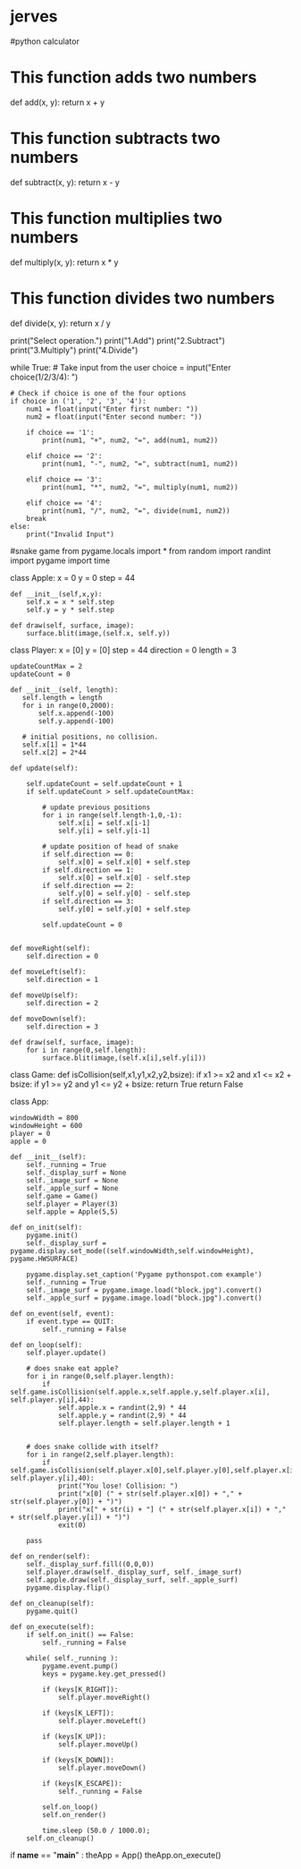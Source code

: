 # jerves
#python calculator

# This function adds two numbers
def add(x, y):
    return x + y

# This function subtracts two numbers
def subtract(x, y):
    return x - y

# This function multiplies two numbers
def multiply(x, y):
    return x * y

# This function divides two numbers
def divide(x, y):
    return x / y


print("Select operation.")
print("1.Add")
print("2.Subtract")
print("3.Multiply")
print("4.Divide")

while True:
    # Take input from the user
    choice = input("Enter choice(1/2/3/4): ")

    # Check if choice is one of the four options
    if choice in ('1', '2', '3', '4'):
        num1 = float(input("Enter first number: "))
        num2 = float(input("Enter second number: "))

        if choice == '1':
            print(num1, "+", num2, "=", add(num1, num2))

        elif choice == '2':
            print(num1, "-", num2, "=", subtract(num1, num2))

        elif choice == '3':
            print(num1, "*", num2, "=", multiply(num1, num2))

        elif choice == '4':
            print(num1, "/", num2, "=", divide(num1, num2))
        break
    else:
        print("Invalid Input")
  #snake game
  from pygame.locals import *
from random import randint
import pygame
import time
 
class Apple:
    x = 0
    y = 0
    step = 44
 
    def __init__(self,x,y):
        self.x = x * self.step
        self.y = y * self.step
 
    def draw(self, surface, image):
        surface.blit(image,(self.x, self.y)) 
 
 
class Player:
    x = [0]
    y = [0]
    step = 44
    direction = 0
    length = 3
 
    updateCountMax = 2
    updateCount = 0
 
    def __init__(self, length):
       self.length = length
       for i in range(0,2000):
           self.x.append(-100)
           self.y.append(-100)
 
       # initial positions, no collision.
       self.x[1] = 1*44
       self.x[2] = 2*44
 
    def update(self):
 
        self.updateCount = self.updateCount + 1
        if self.updateCount > self.updateCountMax:
 
            # update previous positions
            for i in range(self.length-1,0,-1):
                self.x[i] = self.x[i-1]
                self.y[i] = self.y[i-1]
 
            # update position of head of snake
            if self.direction == 0:
                self.x[0] = self.x[0] + self.step
            if self.direction == 1:
                self.x[0] = self.x[0] - self.step
            if self.direction == 2:
                self.y[0] = self.y[0] - self.step
            if self.direction == 3:
                self.y[0] = self.y[0] + self.step
 
            self.updateCount = 0
 
 
    def moveRight(self):
        self.direction = 0
 
    def moveLeft(self):
        self.direction = 1
 
    def moveUp(self):
        self.direction = 2
 
    def moveDown(self):
        self.direction = 3 
 
    def draw(self, surface, image):
        for i in range(0,self.length):
            surface.blit(image,(self.x[i],self.y[i])) 
 
class Game:
    def isCollision(self,x1,y1,x2,y2,bsize):
        if x1 >= x2 and x1 <= x2 + bsize:
            if y1 >= y2 and y1 <= y2 + bsize:
                return True
        return False
 
class App:
 
    windowWidth = 800
    windowHeight = 600
    player = 0
    apple = 0
 
    def __init__(self):
        self._running = True
        self._display_surf = None
        self._image_surf = None
        self._apple_surf = None
        self.game = Game()
        self.player = Player(3) 
        self.apple = Apple(5,5)
 
    def on_init(self):
        pygame.init()
        self._display_surf = pygame.display.set_mode((self.windowWidth,self.windowHeight), pygame.HWSURFACE)
 
        pygame.display.set_caption('Pygame pythonspot.com example')
        self._running = True
        self._image_surf = pygame.image.load("block.jpg").convert()
        self._apple_surf = pygame.image.load("block.jpg").convert()
 
    def on_event(self, event):
        if event.type == QUIT:
            self._running = False
 
    def on_loop(self):
        self.player.update()
 
        # does snake eat apple?
        for i in range(0,self.player.length):
            if self.game.isCollision(self.apple.x,self.apple.y,self.player.x[i], self.player.y[i],44):
                self.apple.x = randint(2,9) * 44
                self.apple.y = randint(2,9) * 44
                self.player.length = self.player.length + 1
 
 
        # does snake collide with itself?
        for i in range(2,self.player.length):
            if self.game.isCollision(self.player.x[0],self.player.y[0],self.player.x[i], self.player.y[i],40):
                print("You lose! Collision: ")
                print("x[0] (" + str(self.player.x[0]) + "," + str(self.player.y[0]) + ")")
                print("x[" + str(i) + "] (" + str(self.player.x[i]) + "," + str(self.player.y[i]) + ")")
                exit(0)
 
        pass
 
    def on_render(self):
        self._display_surf.fill((0,0,0))
        self.player.draw(self._display_surf, self._image_surf)
        self.apple.draw(self._display_surf, self._apple_surf)
        pygame.display.flip()
 
    def on_cleanup(self):
        pygame.quit()
 
    def on_execute(self):
        if self.on_init() == False:
            self._running = False
 
        while( self._running ):
            pygame.event.pump()
            keys = pygame.key.get_pressed() 
 
            if (keys[K_RIGHT]):
                self.player.moveRight()
 
            if (keys[K_LEFT]):
                self.player.moveLeft()
 
            if (keys[K_UP]):
                self.player.moveUp()
 
            if (keys[K_DOWN]):
                self.player.moveDown()
 
            if (keys[K_ESCAPE]):
                self._running = False
 
            self.on_loop()
            self.on_render()
 
            time.sleep (50.0 / 1000.0);
        self.on_cleanup()
 
if __name__ == "__main__" :
    theApp = App()
    theApp.on_execute()
